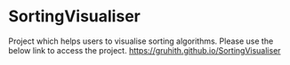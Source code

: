 # SortingVisualiser
Project which helps users to visualise sorting algorithms. Please use the below link to access the project.
https://gruhith.github.io/SortingVisualiser
